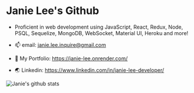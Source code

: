 # Janie Lee's Github

* Proficient in web development using JavaScript, React, Redux, Node, PSQL, Sequelize, MongoDB, WebSocket, Material UI, Heroku and more!

* 📫 email: janie.lee.inquire@gmail.com
* 🌟 My Portfolio: https://janie-lee.onrender.com/
* 🌏 Linkedin: https://www.linkedin.com/in/janie-lee-developer/



![Janie's github stats](https://github-readme-stats.vercel.app/api?username=janie-lee-developer)



<!-- [![github](https://cloud.githubusercontent.com/assets/17016297/18839843/0e06a67a-83d2-11e6-993a-b35a182500e0.png)][1]
 -->

<!-- [![facebook](https://cloud.githubusercontent.com/assets/17016297/18839836/0a06deb4-83d2-11e6-8078-1d0974af0f63.png)][2] -->

<!-- [1]: https://github.com/janie-lee-developer
<!-- [2]: https://www.linkedin.com/in/janie-lee-37a4811b9/ -->

